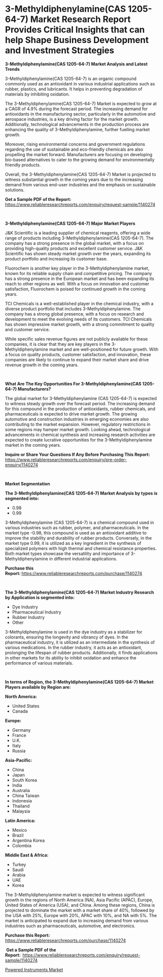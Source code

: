 <p><h1>3-Methyldiphenylamine(CAS 1205-64-7) Market Research Report Provides Critical Insights that can help Shape Business Development and Investment Strategies</h1></p><p><strong>3-Methyldiphenylamine(CAS 1205-64-7) Market Analysis and Latest Trends</strong></p>
<p><p>3-Methyldiphenylamine(CAS 1205-64-7) is an organic compound commonly used as an antioxidant in various industrial applications such as rubber, plastics, and lubricants. It helps in preventing degradation of materials by inhibiting oxidation.</p><p>The 3-Methyldiphenylamine(CAS 1205-64-7) Market is expected to grow at a CAGR of 4.9% during the forecast period. The increasing demand for antioxidants in the manufacturing sector, particularly in the automotive and aerospace industries, is a key driving factor for the market growth. Additionally, technological advancements in the production process are enhancing the quality of 3-Methyldiphenylamine, further fuelling market growth.</p><p>Moreover, rising environmental concerns and government regulations regarding the use of sustainable and eco-friendly chemicals are also propelling the market forward. Manufacturers are focusing on developing bio-based alternatives to cater to the growing demand for environmentally friendly products.</p><p>Overall, the 3-Methyldiphenylamine(CAS 1205-64-7) Market is projected to witness substantial growth in the coming years due to the increasing demand from various end-user industries and the emphasis on sustainable solutions.</p></p>
<p><strong>Get a Sample PDF of the Report:&nbsp;</strong> <a href="https://www.reliableresearchreports.com/enquiry/request-sample/1140274">https://www.reliableresearchreports.com/enquiry/request-sample/1140274</a></p>
<p>&nbsp;</p>
<p><strong>3-Methyldiphenylamine(CAS 1205-64-7) Major Market Players</strong></p>
<p><p>J&K Scientific is a leading supplier of chemical reagents, offering a wide range of products including 3-Methyldiphenylamine(CAS 1205-64-7). The company has a strong presence in the global market, with a focus on providing high-quality products and excellent customer service. J&K Scientific has shown steady market growth over the years, expanding its product portfolio and increasing its customer base.</p><p>Fluorochem is another key player in the 3-Methyldiphenylamine market, known for its reliable supply chain and competitive pricing. The company has a strong presence in the European market and has been expanding its reach to other regions as well. With a focus on innovation and customer satisfaction, Fluorochem is poised for continued growth in the coming years.</p><p>TCI Chemicals is a well-established player in the chemical industry, with a diverse product portfolio that includes 3-Methyldiphenylamine. The company has a strong global presence, with a focus on research and development to meet the evolving needs of its customers. TCI Chemicals has shown impressive market growth, with a strong commitment to quality and customer service.</p><p>While specific sales revenue figures are not publicly available for these companies, it is clear that they are key players in the 3-Methyldiphenylamine market and are well-positioned for future growth. With a focus on quality products, customer satisfaction, and innovation, these companies are likely to continue to expand their market share and drive revenue growth in the coming years.</p></p>
<p>&nbsp;</p>
<p><strong>What Are The Key Opportunities For 3-Methyldiphenylamine(CAS 1205-64-7) Manufacturers?</strong></p>
<p><p>The global market for 3-Methyldiphenylamine (CAS 1205-64-7) is expected to witness steady growth over the forecast period. The increasing demand for this compound in the production of antioxidants, rubber chemicals, and pharmaceuticals is expected to drive market growth. The growing automotive and construction industries in emerging economies are also contributing to the market expansion. However, regulatory restrictions in some regions may hamper market growth. Looking ahead, technological advancements in chemical synthesis and increasing research activities are expected to create lucrative opportunities for the 3-Methyldiphenylamine market in the coming years.</p></p>
<p><strong>Inquire or Share Your Questions If Any Before Purchasing This Report:</strong> <a href="https://www.reliableresearchreports.com/enquiry/pre-order-enquiry/1140274">https://www.reliableresearchreports.com/enquiry/pre-order-enquiry/1140274</a></p>
<p>&nbsp;</p>
<p><strong>Market Segmentation</strong></p>
<p><strong>The 3-Methyldiphenylamine(CAS 1205-64-7) Market Analysis by types is segmented into:</strong></p>
<p><ul><li>0.98</li><li>0.99</li></ul></p>
<p><p>3-Methyldiphenylamine (CAS 1205-64-7) is a chemical compound used in various industries such as rubber, polymer, and pharmaceuticals. In the market type -0.98, this compound is used as an antioxidant additive to improve the stability and durability of rubber products. Conversely, in the market type 0.99, it is utilized as a key ingredient in the synthesis of specialized polymers with high thermal and chemical resistance properties. Both market types showcase the versatility and importance of 3-Methyldiphenylamine in different industrial applications.</p></p>
<p><strong>Purchase this Report:&nbsp;</strong><a href="https://www.reliableresearchreports.com/purchase/1140274">https://www.reliableresearchreports.com/purchase/1140274</a></p>
<p>&nbsp;</p>
<p><strong>The 3-Methyldiphenylamine(CAS 1205-64-7) Market Industry Research by Application is segmented into:</strong></p>
<p><ul><li>Dye Industry</li><li>Pharmaceutical Industry</li><li>Rubber Industry</li><li>Other</li></ul></p>
<p><p>3-Methyldiphenylamine is used in the dye industry as a stabilizer for colorants, ensuring the longevity and vibrancy of dyes. In the pharmaceutical industry, it is utilized as an intermediate in the synthesis of various medications. In the rubber industry, it acts as an antioxidant, prolonging the lifespan of rubber products. Additionally, it finds applications in other markets for its ability to inhibit oxidation and enhance the performance of various materials.</p></p>
<p>&nbsp;</p>
<p><strong>In terms of Region, the 3-Methyldiphenylamine(CAS 1205-64-7) Market Players available by Region are:</strong></p>
<p>
    <p> <strong> North America: </strong>
        <ul>
            <li>United States</li>
            <li>Canada</li>
        </ul>
        </p> 
    <p> <strong> Europe: </strong>
        <ul>
            <li>Germany</li>
            <li>France</li>
            <li>U.K.</li>
            <li>Italy</li>
            <li>Russia</li>
        </ul>
        </p> 
    <p> <strong> Asia-Pacific: </strong>
        <ul>
            <li>China</li>
            <li>Japan</li>
            <li>South Korea</li>
            <li>India</li>
            <li>Australia</li>
            <li>China Taiwan</li>
            <li>Indonesia</li>
            <li>Thailand</li>
            <li>Malaysia</li>
        </ul>
        </p> 
    <p> <strong> Latin America: </strong>
        <ul>
            <li>Mexico</li>
            <li>Brazil</li>
            <li>Argentina Korea</li>
            <li>Colombia</li>
        </ul>
        </p> 
    <p> <strong> Middle East & Africa: </strong>
        <ul>
            <li>Turkey</li>
            <li>Saudi</li>
            <li>Arabia</li>
            <li>UAE</li>
            <li>Korea</li>
        </ul>
    </p>
    </p>
<p><p>The 3-Methyldiphenylamine market is expected to witness significant growth in the regions of North America (NA), Asia Pacific (APAC), Europe, United States of America (USA), and China. Among these regions, China is projected to dominate the market with a market share of 40%, followed by the USA with 25%, Europe with 20%, APAC with 10%, and NA with 5%. The market is anticipated to expand due to increasing demand from various industries such as pharmaceuticals, automotive, and electronics.</p></p>
<p><strong>Purchase this Report: </strong><a href="https://www.reliableresearchreports.com/purchase/1140274">https://www.reliableresearchreports.com/purchase/1140274</a></p>
<p>&nbsp;<strong>Get a Sample PDF of the Report:&nbsp;&nbsp;</strong><a href="https://www.reliableresearchreports.com/enquiry/request-sample/1140274">https://www.reliableresearchreports.com/enquiry/request-sample/1140274</a></p>
<p><strong></strong></p>
<p><p><a href="https://github.com/dx0328/Market-Research-Report-List-1/blob/main/powered-instruments-market.md">Powered Instruments Market</a></p></p>